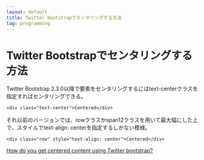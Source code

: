 ```yaml
---
layout: default
title: Twitter Bootstrapでセンタリングする方法
tag: programming
---
```


# Twitter Bootstrapでセンタリングする方法

Twitter Bootstrap 2.3.0以降で要素をセンタリングするにはtext-centerクラスを指定すればセンタリングできる。

    <div class="text-center">Centered</div>

それ以前のバージョンでは、rowクラスかspan12クラスを用いて最大幅にした上で、スタイルでtext-align: centerを指定するしかない模様。

    <div class="row" style="text-align: center">Centered</div>

[How do you get centered content using Twitter bootstrap?](http://stackoverflow.com/questions/9184141/how-do-you-get-centered-content-using-twitter-bootstrap)

